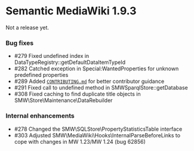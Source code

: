 # Semantic MediaWiki 1.9.3

Not a release yet.

### Bug fixes

* #279 Fixed undefined index in DataTypeRegistry::getDefaultDataItemTypeId
* #282 Catched exception in Special:WantedProperties for unknown predefined properties
* #289 Added [``CONTRIBUTING.md``](https://github.com/SemanticMediaWiki/SemanticMediaWiki/blob/master/CONTRIBUTING.md) for better contributor guidance
* #291 Fixed call to undefined method in SMWSparqlStore::getDatabase 
* #308 Fixed caching to find duplicate title objects in SMW\Store\Maintenance\DataRebuilder

### Internal enhancements

* #278 Changed the SMW\SQLStore\PropertyStatisticsTable interface 
* #303 Adjusted SMW\MediaWiki\Hooks\InternalParseBeforeLinks to cope with changes in MW 1.23/MW 1.24 (bug 62856)
